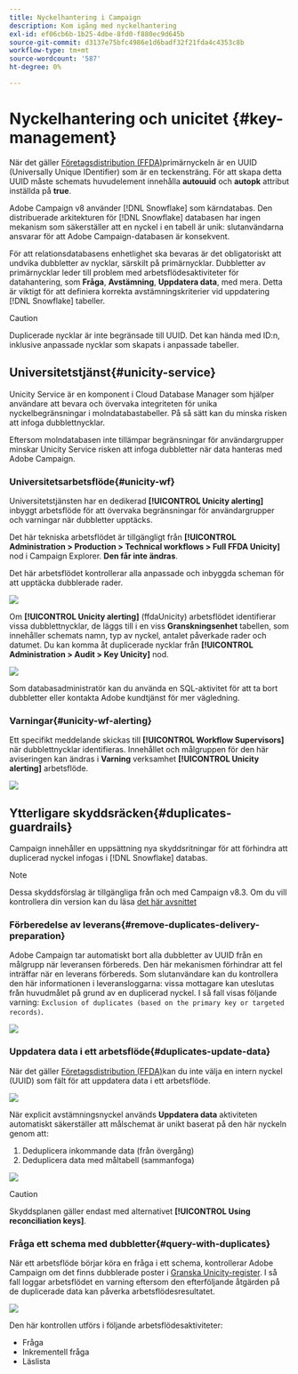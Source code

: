 ```yaml
---
title: Nyckelhantering i Campaign
description: Kom igång med nyckelhantering
exl-id: ef06cb6b-1b25-4dbe-8fd0-f880ec9d645b
source-git-commit: d3137e75bfc4986e1d6badf32f21fda4c4353c8b
workflow-type: tm+mt
source-wordcount: '587'
ht-degree: 0%

---
```


# Nyckelhantering och unicitet {#key-management}

När det gäller [Företagsdistribution (FFDA)](enterprise-deployment.md)primärnyckeln är en UUID (Universally Unique IDentifier) som är en teckensträng. För att skapa detta UUID måste schemats huvudelement innehålla **autouuid** och **autopk** attribut inställda på **true**.

Adobe Campaign v8 använder [!DNL Snowflake] som kärndatabas. Den distribuerade arkitekturen för [!DNL Snowflake] databasen har ingen mekanism som säkerställer att en nyckel i en tabell är unik: slutanvändarna ansvarar för att Adobe Campaign-databasen är konsekvent.

För att relationsdatabasens enhetlighet ska bevaras är det obligatoriskt att undvika dubbletter av nycklar, särskilt på primärnycklar. Dubbletter av primärnycklar leder till problem med arbetsflödesaktiviteter för datahantering, som **Fråga**, **Avstämning**, **Uppdatera data**, med mera. Detta är viktigt för att definiera korrekta avstämningskriterier vid uppdatering [!DNL Snowflake] tabeller.


>[!CAUTION]
>
>Duplicerade nycklar är inte begränsade till UUID. Det kan hända med ID:n, inklusive anpassade nycklar som skapats i anpassade tabeller.


## Universitetstjänst{#unicity-service}

Unicity Service är en komponent i Cloud Database Manager som hjälper användare att bevara och övervaka integriteten för unika nyckelbegränsningar i molndatabastabeller. På så sätt kan du minska risken att infoga dubblettnycklar.

Eftersom molndatabasen inte tillämpar begränsningar för användargrupper minskar Unicity Service risken att infoga dubbletter när data hanteras med Adobe Campaign.

### Universitetsarbetsflöde{#unicity-wf}

Universitetstjänsten har en dedikerad **[!UICONTROL Unicity alerting]** inbyggt arbetsflöde för att övervaka begränsningar för användargrupper och varningar när dubbletter upptäcks.

Det här tekniska arbetsflödet är tillgängligt från **[!UICONTROL Administration > Production > Technical workflows > Full FFDA Unicity]** nod i Campaign Explorer. **Den får inte ändras**.

Det här arbetsflödet kontrollerar alla anpassade och inbyggda scheman för att upptäcka dubblerade rader.

![](assets/unicity-alerting-wf.png)

Om **[!UICONTROL Unicity alerting]** (ffdaUnicity) arbetsflödet identifierar vissa dubblettnycklar, de läggs till i en viss **Granskningsenhet** tabellen, som innehåller schemats namn, typ av nyckel, antalet påverkade rader och datumet. Du kan komma åt duplicerade nycklar från **[!UICONTROL Administration > Audit > Key Unicity]** nod.

![](assets/unicity-table.png)

Som databasadministratör kan du använda en SQL-aktivitet för att ta bort dubbletter eller kontakta Adobe kundtjänst för mer vägledning.

### Varningar{#unicity-wf-alerting}

Ett specifikt meddelande skickas till **[!UICONTROL Workflow Supervisors]** när dubblettnycklar identifieras. Innehållet och målgruppen för den här aviseringen kan ändras i **Varning** verksamhet **[!UICONTROL Unicity alerting]** arbetsflöde.

![](assets/wf-alert-activity.png)


## Ytterligare skyddsräcken{#duplicates-guardrails}

Campaign innehåller en uppsättning nya skyddsritningar för att förhindra att duplicerad nyckel infogas i [!DNL Snowflake] databas.

>[!NOTE]
>
>Dessa skyddsförslag är tillgängliga från och med Campaign v8.3. Om du vill kontrollera din version kan du läsa [det här avsnittet](../start/compatibility-matrix.md#how-to-check-your-campaign-version-and-buildversion)

### Förberedelse av leverans{#remove-duplicates-delivery-preparation}

Adobe Campaign tar automatiskt bort alla dubbletter av UUID från en målgrupp när leveransen förbereds. Den här mekanismen förhindrar att fel inträffar när en leverans förbereds. Som slutanvändare kan du kontrollera den här informationen i leveransloggarna: vissa mottagare kan uteslutas från huvudmålet på grund av en duplicerad nyckel. I så fall visas följande varning: `Exclusion of duplicates (based on the primary key or targeted records)`.

![](assets/exclusion-duplicates-log.png)

### Uppdatera data i ett arbetsflöde{#duplicates-update-data}

När det gäller [Företagsdistribution (FFDA)](enterprise-deployment.md)kan du inte välja en intern nyckel (UUID) som fält för att uppdatera data i ett arbetsflöde.

![](assets/update-data-no-internal-key.png)

När explicit avstämningsnyckel används **Uppdatera data** aktiviteten automatiskt säkerställer att målschemat är unikt baserat på den här nyckeln genom att:

1. Deduplicera inkommande data (från övergång)
1. Deduplicera data med måltabell (sammanfoga)


![](assets/update-data-deduplicate.png)

>[!CAUTION]
>
>Skyddsplanen gäller endast med alternativet **[!UICONTROL Using reconciliation keys]**.


### Fråga ett schema med dubbletter{#query-with-duplicates}

När ett arbetsflöde börjar köra en fråga i ett schema, kontrollerar Adobe Campaign om det finns dubblerade poster i [Granska Unicity-register](#unicity-wf). I så fall loggar arbetsflödet en varning eftersom den efterföljande åtgärden på de duplicerade data kan påverka arbetsflödesresultatet.

![](assets/query-with-duplicates.png)

Den här kontrollen utförs i följande arbetsflödesaktiviteter:

* Fråga
* Inkrementell fråga
* Läslista